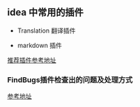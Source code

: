 ## idea 中常用的插件

- Translation 翻译插件

- markdown 插件

[推荐插件参考地址](https://mp.weixin.qq.com/s/bRtq87OhB1PTWly40YWFXg)

### FindBugs插件检查出的问题及处理方式
[参考地址](https://blog.csdn.net/yueguanyun/article/details/85865215)


